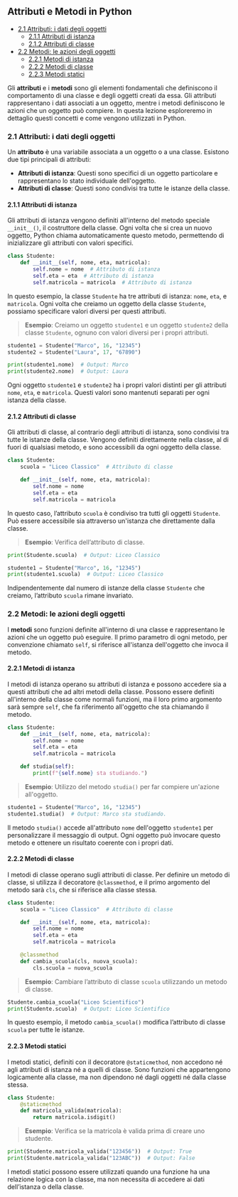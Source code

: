 ## Attributi e Metodi in Python <!-- omit in toc -->

- [2.1 Attributi: i dati degli oggetti](#21-attributi-i-dati-degli-oggetti)
  - [2.1.1 Attributi di istanza](#211-attributi-di-istanza)
  - [2.1.2 Attributi di classe](#212-attributi-di-classe)
- [2.2 Metodi: le azioni degli oggetti](#22-metodi-le-azioni-degli-oggetti)
  - [2.2.1 Metodi di istanza](#221-metodi-di-istanza)
  - [2.2.2 Metodi di classe](#222-metodi-di-classe)
  - [2.2.3 Metodi statici](#223-metodi-statici)


Gli **attributi** e i **metodi** sono gli elementi fondamentali che definiscono il comportamento di una classe e degli oggetti creati da essa. Gli attributi rappresentano i dati associati a un oggetto, mentre i metodi definiscono le azioni che un oggetto può compiere. In questa lezione esploreremo in dettaglio questi concetti e come vengono utilizzati in Python.

### 2.1 Attributi: i dati degli oggetti

Un **attributo** è una variabile associata a un oggetto o a una classe. Esistono due tipi principali di attributi:
- **Attributi di istanza**: Questi sono specifici di un oggetto particolare e rappresentano lo stato individuale dell'oggetto.
- **Attributi di classe**: Questi sono condivisi tra tutte le istanze della classe.

#### 2.1.1 Attributi di istanza

Gli attributi di istanza vengono definiti all'interno del metodo speciale `__init__()`, il costruttore della classe. Ogni volta che si crea un nuovo oggetto, Python chiama automaticamente questo metodo, permettendo di inizializzare gli attributi con valori specifici.

```python
class Studente:
    def __init__(self, nome, eta, matricola):
        self.nome = nome  # Attributo di istanza
        self.eta = eta  # Attributo di istanza
        self.matricola = matricola  # Attributo di istanza
```

In questo esempio, la classe `Studente` ha tre attributi di istanza: `nome`, `eta`, e `matricola`. Ogni volta che creiamo un oggetto della classe `Studente`, possiamo specificare valori diversi per questi attributi.

> **Esempio**: Creiamo un oggetto `studente1` e un oggetto `studente2` della classe `Studente`, ognuno con valori diversi per i propri attributi.

```python
studente1 = Studente("Marco", 16, "12345")
studente2 = Studente("Laura", 17, "67890")

print(studente1.nome)  # Output: Marco
print(studente2.nome)  # Output: Laura
```

Ogni oggetto `studente1` e `studente2` ha i propri valori distinti per gli attributi `nome`, `eta`, e `matricola`. Questi valori sono mantenuti separati per ogni istanza della classe.

#### 2.1.2 Attributi di classe

Gli attributi di classe, al contrario degli attributi di istanza, sono condivisi tra tutte le istanze della classe. Vengono definiti direttamente nella classe, al di fuori di qualsiasi metodo, e sono accessibili da ogni oggetto della classe.

```python
class Studente:
    scuola = "Liceo Classico"  # Attributo di classe

    def __init__(self, nome, eta, matricola):
        self.nome = nome
        self.eta = eta
        self.matricola = matricola
```

In questo caso, l’attributo `scuola` è condiviso tra tutti gli oggetti `Studente`. Può essere accessibile sia attraverso un'istanza che direttamente dalla classe.

> **Esempio**: Verifica dell’attributo di classe.

```python
print(Studente.scuola)  # Output: Liceo Classico

studente1 = Studente("Marco", 16, "12345")
print(studente1.scuola)  # Output: Liceo Classico
```

Indipendentemente dal numero di istanze della classe `Studente` che creiamo, l’attributo `scuola` rimane invariato.

### 2.2 Metodi: le azioni degli oggetti

I **metodi** sono funzioni definite all'interno di una classe e rappresentano le azioni che un oggetto può eseguire. Il primo parametro di ogni metodo, per convenzione chiamato `self`, si riferisce all'istanza dell'oggetto che invoca il metodo.

#### 2.2.1 Metodi di istanza

I metodi di istanza operano su attributi di istanza e possono accedere sia a questi attributi che ad altri metodi della classe. Possono essere definiti all'interno della classe come normali funzioni, ma il loro primo argomento sarà sempre `self`, che fa riferimento all'oggetto che sta chiamando il metodo.

```python
class Studente:
    def __init__(self, nome, eta, matricola):
        self.nome = nome
        self.eta = eta
        self.matricola = matricola

    def studia(self):
        print(f"{self.nome} sta studiando.")
```

> **Esempio**: Utilizzo del metodo `studia()` per far compiere un'azione all'oggetto.

```python
studente1 = Studente("Marco", 16, "12345")
studente1.studia()  # Output: Marco sta studiando.
```

Il metodo `studia()` accede all'attributo `nome` dell'oggetto `studente1` per personalizzare il messaggio di output. Ogni oggetto può invocare questo metodo e ottenere un risultato coerente con i propri dati.

#### 2.2.2 Metodi di classe

I metodi di classe operano sugli attributi di classe. Per definire un metodo di classe, si utilizza il decoratore `@classmethod`, e il primo argomento del metodo sarà `cls`, che si riferisce alla classe stessa.

```python
class Studente:
    scuola = "Liceo Classico"  # Attributo di classe

    def __init__(self, nome, eta, matricola):
        self.nome = nome
        self.eta = eta
        self.matricola = matricola

    @classmethod
    def cambia_scuola(cls, nuova_scuola):
        cls.scuola = nuova_scuola
```

> **Esempio**: Cambiare l’attributo di classe `scuola` utilizzando un metodo di classe.

```python
Studente.cambia_scuola("Liceo Scientifico")
print(Studente.scuola)  # Output: Liceo Scientifico
```

In questo esempio, il metodo `cambia_scuola()` modifica l’attributo di classe `scuola` per tutte le istanze.

#### 2.2.3 Metodi statici

I metodi statici, definiti con il decoratore `@staticmethod`, non accedono né agli attributi di istanza né a quelli di classe. Sono funzioni che appartengono logicamente alla classe, ma non dipendono né dagli oggetti né dalla classe stessa.

```python
class Studente:
    @staticmethod
    def matricola_valida(matricola):
        return matricola.isdigit()
```

> **Esempio**: Verifica se la matricola è valida prima di creare uno studente.

```python
print(Studente.matricola_valida("123456"))  # Output: True
print(Studente.matricola_valida("123ABC"))  # Output: False
```

I metodi statici possono essere utilizzati quando una funzione ha una relazione logica con la classe, ma non necessita di accedere ai dati dell’istanza o della classe.

